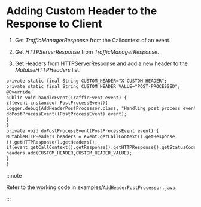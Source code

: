 ﻿---
sidebar_position: 2
---

# Adding Custom Header to the Response to Client

<head>
  <meta name="guidename" content="API Management"/>
  <meta name="context" content="GUID-119c6810-f70a-4f07-ac80-55ed98649ee7"/>
</head>

1. Get *TrafficManagerResponse* from the Callcontext of an event. 

2. Get *HTTPServerResponse* from *TrafficManagerResponse*. 

2. Get Headers from HTTPServerResponse and add a new header to the *MutableHTTPHeaders* list. 

```xml
private static final String CUSTOM_HEADER="X-CUSTOM-HEADER";
private static final String CUSTOM_HEADER_VALUE="POST-PROCESSED";
@Override
public void handleEvent(TrafficEvent event) {
if(event instanceof PostProcessEvent){
Logger.debug(AddHeaderPostProcessor.class, "Handling post process event");
doPostProcessEvent((PostProcessEvent) event);
}
}
private void doPostProcessEvent(PostProcessEvent event) {
MutableHTTPHeaders headers = event.getCallContext().getResponse
().getHTTPResponse().getHeaders();
if(event.getCallContext().getResponse().getHTTPResponse().getStatusCode() == 200){
headers.add(CUSTOM_HEADER,CUSTOM_HEADER_VALUE);
}
}
```

:::note

Refer to the working code in examples/`AddHeaderPostProcessor.java`. 

:::
